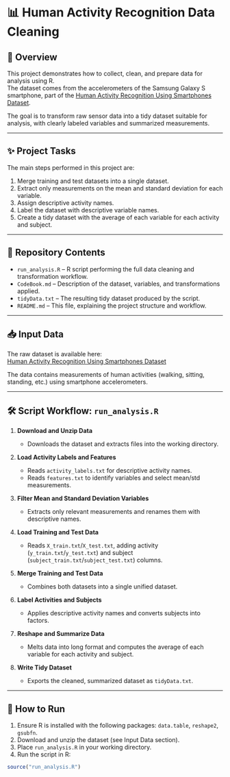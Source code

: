 # 📊 Human Activity Recognition Data Cleaning

## 📖 Overview
This project demonstrates how to collect, clean, and prepare data for analysis using R.  
The dataset comes from the accelerometers of the Samsung Galaxy S smartphone, part of the [Human Activity Recognition Using Smartphones Dataset](http://archive.ics.uci.edu/ml/datasets/Human+Activity+Recognition+Using+Smartphones).  

The goal is to transform raw sensor data into a tidy dataset suitable for analysis, with clearly labeled variables and summarized measurements.

---

## ✨ Project Tasks
The main steps performed in this project are:

1. Merge training and test datasets into a single dataset.  
2. Extract only measurements on the mean and standard deviation for each variable.  
3. Assign descriptive activity names.  
4. Label the dataset with descriptive variable names.  
5. Create a tidy dataset with the average of each variable for each activity and subject.

---

## 📂 Repository Contents

- `run_analysis.R` – R script performing the full data cleaning and transformation workflow.  
- `CodeBook.md` – Description of the dataset, variables, and transformations applied.  
- `tidyData.txt` – The resulting tidy dataset produced by the script.  
- `README.md` – This file, explaining the project structure and workflow.

---

## 📥 Input Data
The raw dataset is available here:  
[Human Activity Recognition Using Smartphones Dataset](https://d396qusza40orc.cloudfront.net/getdata%2Fprojectfiles%2FUCI%20HAR%20Dataset.zip)

The data contains measurements of human activities (walking, sitting, standing, etc.) using smartphone accelerometers.

---

## 🛠️ Script Workflow: `run_analysis.R`

1. **Download and Unzip Data**  
   - Downloads the dataset and extracts files into the working directory.  

2. **Load Activity Labels and Features**  
   - Reads `activity_labels.txt` for descriptive activity names.  
   - Reads `features.txt` to identify variables and select mean/std measurements.  

3. **Filter Mean and Standard Deviation Variables**  
   - Extracts only relevant measurements and renames them with descriptive names.  

4. **Load Training and Test Data**  
   - Reads `X_train.txt`/`X_test.txt`, adding activity (`y_train.txt`/`y_test.txt`) and subject (`subject_train.txt`/`subject_test.txt`) columns.  

5. **Merge Training and Test Data**  
   - Combines both datasets into a single unified dataset.  

6. **Label Activities and Subjects**  
   - Applies descriptive activity names and converts subjects into factors.  

7. **Reshape and Summarize Data**  
   - Melts data into long format and computes the average of each variable for each activity and subject.  

8. **Write Tidy Dataset**  
   - Exports the cleaned, summarized dataset as `tidyData.txt`.

---

## 🚀 How to Run

1. Ensure R is installed with the following packages: `data.table`, `reshape2`, `gsubfn`.  
2. Download and unzip the dataset (see Input Data section).  
3. Place `run_analysis.R` in your working directory.  
4. Run the script in R:

```r
source("run_analysis.R")
